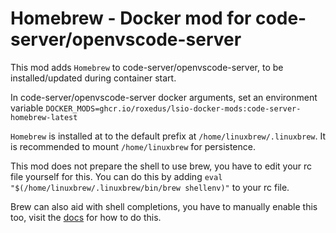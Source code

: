 # Homebrew - Docker mod for code-server/openvscode-server

This mod adds `Homebrew` to code-server/openvscode-server, to be installed/updated during container start.

In code-server/openvscode-server docker arguments, set an environment variable `DOCKER_MODS=ghcr.io/roxedus/lsio-docker-mods:code-server-homebrew-latest`

`Homebrew` is installed at to the default prefix at `/home/linuxbrew/.linuxbrew`. It is recommended to mount `/home/linuxbrew` for persistence.

This mod does not prepare the shell to use brew, you have to edit your rc file yourself for this. You can do this by adding `eval "$(/home/linuxbrew/.linuxbrew/bin/brew shellenv)"` to your rc file.

Brew can also aid with shell completions, you have to manually enable this too, visit the [docs](https://docs.brew.sh/Shell-Completion) for how to do this.
